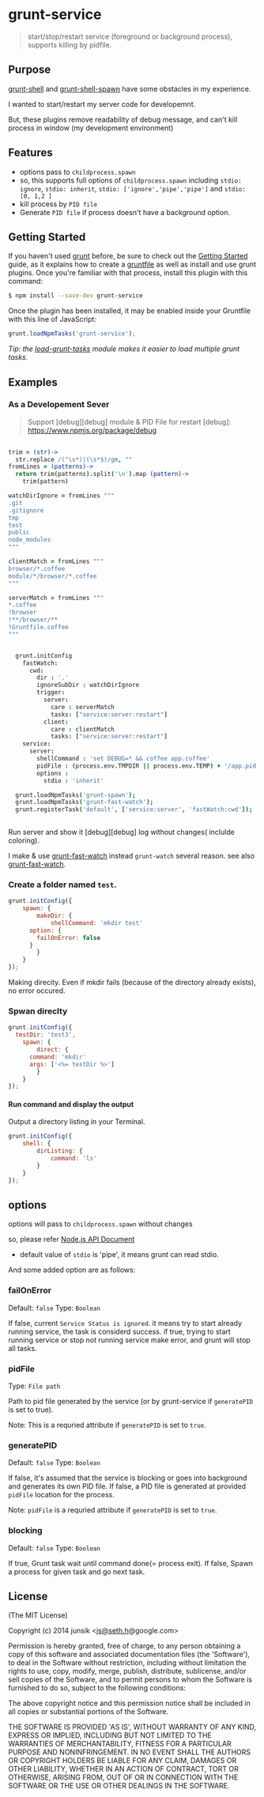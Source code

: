 # grunt-service

> start/stop/restart service (foreground or background process), supports killing by pidfile.

## Purpose

[grunt-shell][sh] and [grunt-shell-spawn][sp] have some obstacles in my experience. 

I wanted to start/restart my server code for developemnt.

But, these plugins remove readability of debug message, and can't kill process in window (my development environment)


## Features

* options pass to `childprocess.spawn`
* so, this supports full options of `childprocess.spawn` including `stdio: ignore`, `stdio: inherit`, `stdio: ['ignore','pipe','pipe']` and `stdio: [0, 1,2 ]`  
* kill process by `PID file`
* Generate `PID file` if process doesn't have a background option.


 
## Getting Started

If you haven't used [grunt][] before, be sure to check out the [Getting Started][] guide, as it explains how to create a [gruntfile][Getting Started] as well as install and use grunt plugins. Once you're familiar with that process, install this plugin with this command:

```bash
$ npm install --save-dev grunt-service
```

Once the plugin has been installed, it may be enabled inside your Gruntfile with this line of JavaScript:

```js
grunt.loadNpmTasks('grunt-service');
```

*Tip: the [load-grunt-tasks](https://github.com/sindresorhus/load-grunt-tasks) module makes it easier to load multiple grunt tasks.*

[grunt]: http://gruntjs.com
[Getting Started]: https://github.com/gruntjs/grunt/wiki/Getting-started


## Examples


### As a Developement Sever 
> Support [debug][debug] module & PID File for restart
[debug]: https://www.npmjs.org/package/debug

```coffee
    
trim = (str)->
  str.replace /(^\s*)|(\s*$)/gm, ""
fromLines = (patterns)->
  return trim(patterns).split('\n').map (pattern)->
    trim(pattern)

watchDirIgnore = fromLines """ 
.git
.gitignore
tmp
test
public
node_modules 
""" 

clientMatch = fromLines """
browser/*.coffee
module/*/browser/*.coffee
""" 

serverMatch = fromLines """
*.coffee
!browser
!**/browser/**
!Gruntfile.coffee 
"""


  grunt.initConfig   
    fastWatch:   
      cwd:
        dir : '.'
        ignoreSubDir : watchDirIgnore 
        trigger:
          server:  
            care : serverMatch
            tasks: ["service:server:restart"]
          client: 
            care : clientMatch    
            tasks: ["service:server:restart"]
    service: 
      server: 
        shellCommand : 'set DEBUG=* && coffee app.coffee'
        pidFile : (process.env.TMPDIR || process.env.TEMP) + '/app.pid'  
        options :
          stdio : 'inherit'

  grunt.loadNpmTasks('grunt-spawn');
  grunt.loadNpmTasks('grunt-fast-watch'); 
  grunt.registerTask('default', ['service:server', 'fastWatch:cwd']);
  
```

Run server and show it [debug][debug]  log without changes( inclulde coloring).

I make & use [grunt-fast-watch][grunt-fast-watch] instead `grunt-watch` several reason. see also [grunt-fast-watch][grunt-fast-watch].

[grunt-fast-watch]:  https://www.npmjs.org/package/grunt-fast-watch


### Create a folder named `test`.

```js
grunt.initConfig({
	spawn: {
		makeDir: {
			shellCommand: 'mkdir test'
      option: {
        failOnError: false
      }
		}
	}
});
```
Making direcity.
Even if mkdir fails (because of the directory already exists), no error occured.


### Spwan direclty 

```js
grunt.initConfig({
  testDir: 'test3',
	spawn: {
		direct: {
      command: 'mkdir'
      args: ['<%= testDir %>']
		}
	}
});
```


#### Run command and display the output

Output a directory listing in your Terminal.

```js
grunt.initConfig({
	shell: {
		dirListing: {
			command: 'ls'
		}
	}
});
``` 


## options
	
options will pass to `childprocess.spawn` without changes

so, please refer [Node.js API Document](http://www.nodejs.org/api/child_process.html#child_process_child_process_spawn_command_args_options)

-  default value of `stdio` is 'pipe', it means grunt can read stdio.

And some added option are as follows:


### failOnError
 
Default: `false`
Type: `Boolean`

If false, current `Service Status is ignored`. it means try to start already running service, the task is considerd success. 
if true, trying to start running service or stop not running service make error, and grunt will stop all tasks.

### pidFile
Type: `File path`

Path to pid file generated by the service (or by grunt-service if `generatePID` is set to true).

Note: This is a requried attribute if `generatePID` is set to `true`.

### generatePID

Default: `false`
Type: `Boolean`

If false, it's assumed that the service is blocking or goes into background and generates its own PID file.
If false, a PID file is generated at provided `pidFile` location for the process.

Note: `pidFile` is a requried attribute if `generatePID` is set to `true`.
 
### blocking 

Default: `false`
Type: `Boolean`

If true, Grunt task wait until command done(= process exit).
If false, Spawn a process for given task and go next task.
  

## License

(The MIT License)

Copyright (c) 2014 junsik &lt;js@seth.h@google.com&gt;

Permission is hereby granted, free of charge, to any person obtaining
a copy of this software and associated documentation files (the
'Software'), to deal in the Software without restriction, including
without limitation the rights to use, copy, modify, merge, publish,
distribute, sublicense, and/or sell copies of the Software, and to
permit persons to whom the Software is furnished to do so, subject to
the following conditions:

The above copyright notice and this permission notice shall be
included in all copies or substantial portions of the Software.

THE SOFTWARE IS PROVIDED 'AS IS', WITHOUT WARRANTY OF ANY KIND,
EXPRESS OR IMPLIED, INCLUDING BUT NOT LIMITED TO THE WARRANTIES OF
MERCHANTABILITY, FITNESS FOR A PARTICULAR PURPOSE AND NONINFRINGEMENT.
IN NO EVENT SHALL THE AUTHORS OR COPYRIGHT HOLDERS BE LIABLE FOR ANY
CLAIM, DAMAGES OR OTHER LIABILITY, WHETHER IN AN ACTION OF CONTRACT,
TORT OR OTHERWISE, ARISING FROM, OUT OF OR IN CONNECTION WITH THE
SOFTWARE OR THE USE OR OTHER DEALINGS IN THE SOFTWARE.


[sh]: https://github.com/sindresorhus/grunt-shell 
[sp]: https://github.com/cri5ti/grunt-shell-spawn